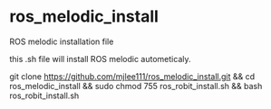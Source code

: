 # ros_melodic_install
ROS melodic installation file 

this .sh file will install ROS melodic autometicaly.

git clone https://github.com/mjlee111/ros_melodic_install.git && cd ros_melodic_install && sudo chmod 755 ros_robit_install.sh && bash ros_robit_install.sh
